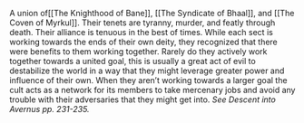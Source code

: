 A union of[[The Knighthood of Bane]], [[The Syndicate of Bhaal]], and [[The Coven of Myrkul]]. Their tenets are tyranny, murder, and featly through death. Their alliance is tenuous in the best of times. While each sect is working towards the ends of their own deity, they recognized that there were benefits to them working together. Rarely do they actively work together towards a united goal, this is usually a great act of evil to destabilize the world in a way that they might leverage greater power and influence of their own. When they aren’t working towards a larger goal the cult acts as a network for its members to take mercenary jobs and avoid any trouble with their adversaries that they might get into. _See Descent into Avernus pp. 231-235._